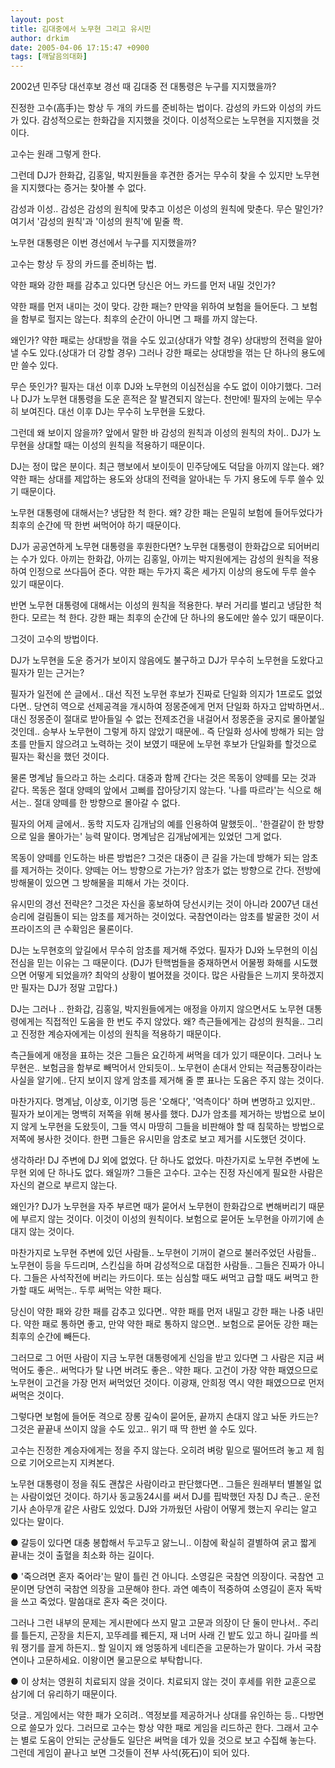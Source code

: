 ```yaml
---
layout: post
title: 김대중에서 노무현 그리고 유시민
author: drkim
date: 2005-04-06 17:15:47 +0900
tags: [깨달음의대화]
---
```

2002년 민주당 대선후보 경선 때 김대중 전 대통령은 누구를 지지했을까?
  

  
진정한 고수(高手)는 항상 두 개의 카드를 준비하는 법이다. 감성의 카드와 이성의 카드가 있다. 감성적으로는 한화갑을 지지했을 것이다. 이성적으로는 노무현을 지지했을 것이다.
  

  
고수는 원래 그렇게 한다.
  

  
그런데 DJ가 한화갑, 김홍일, 박지원들을 후견한 증거는 무수히 찾을 수 있지만 노무현을 지지했다는 증거는 찾아볼 수 없다.
  

  
감성과 이성.. 감성은 감성의 원칙에 맞추고 이성은 이성의 원칙에 맞춘다. 무슨 말인가? 여기서 '감성의 원칙'과 '이성의 원칙'에 밑줄 쫙.
  

  
노무현 대통령은 이번 경선에서 누구를 지지했을까?
  

  
고수는 항상 두 장의 카드를 준비하는 법.
  
약한 패와 강한 패를 감추고 있다면 당신은 어느 카드를 먼저 내밀 것인가?
  

  
약한 패를 먼저 내미는 것이 맞다. 강한 패는? 만약을 위하여 보험을 들어둔다. 그 보험을 함부로 헐지는 않는다. 최후의 순간이 아니면 그 패를 까지 않는다.
  

  
왜인가? 약한 패로는 상대방을 꺾을 수도 있고(상대가 약할 경우) 상대방의 전력을 알아낼 수도 있다.(상대가 더 강할 경우) 그러나 강한 패로는 상대방을 꺾는 단 하나의 용도에만 쓸수 있다.
  

  
무슨 뜻인가? 필자는 대선 이후 DJ와 노무현의 이심전심을 수도 없이 이야기했다. 그러나 DJ가 노무현 대통령을 도운 흔적은 잘 발견되지 않는다. 천만에! 필자의 눈에는 무수히 보여진다. 대선 이후 DJ는 무수히 노무현을 도왔다.
  

  
그런데 왜 보이지 않을까? 앞에서 말한 바 감성의 원칙과 이성의 원칙의 차이.. DJ가 노무현을 상대할 때는 이성의 원칙을 적용하기 때문이다.
  

  
DJ는 정이 많은 분이다. 최근 행보에서 보이듯이 민주당에도 덕담을 아끼지 않는다. 왜? 약한 패는 상대를 제압하는 용도와 상대의 전력을 알아내는 두 가지 용도에 두루 쓸수 있기 때문이다.
  

  
노무현 대통령에 대해서는? 냉담한 척 한다. 왜? 강한 패는 은밀히 보험에 들어두었다가 최후의 순간에 딱 한번 써먹어야 하기 때문이다.
  

  
DJ가 공공연하게 노무현 대통령을 후원한다면? 노무현 대통령이 한화갑으로 되어버리는 수가 있다. 아끼는 한화갑, 아끼는 김홍일, 아끼는 박지원에게는 감성의 원칙을 적용하여 인정으로 쓰다듬어 준다. 약한 패는 두가지 혹은 세가지 이상의 용도에 두루 쓸수 있기 때문이다.
  

  
반면 노무현 대통령에 대해서는 이성의 원칙을 적용한다. 부러 거리를 벌리고 냉담한 척 한다. 모르는 척 한다. 강한 패는 최후의 순간에 단 하나의 용도에만 쓸수 있기 때문이다.
  

  
그것이 고수의 방법이다.
  

  
DJ가 노무현을 도운 증거가 보이지 않음에도 불구하고 DJ가 무수히 노무현을 도왔다고 필자가 믿는 근거는?
  

  
필자가 일전에 쓴 글에서.. 대선 직전 노무현 후보가 진짜로 단일화 의지가 1프로도 없었다면.. 당연히 역으로 선제공격을 개시하여 정몽준에게 먼저 단일화 하자고 압박하면서.. 대신 정몽준이 절대로 받아들일 수 없는 전제조건을 내걸어서 정몽준을 궁지로 몰아붙일 것인데.. 승부사 노무현이 그렇게 하지 않았기 때문에.. 즉 단일화 성사에 방해가 되는 암초를 만들지 않으려고 노력하는 것이 보였기 때문에 노무현 후보가 단일화를 할것으로 필자는 확신을 했던 것이다.
  

  
물론 명계남 들으라고 하는 소리다. 대중과 함께 간다는 것은 목동이 양떼를 모는 것과 같다. 목동은 절대 양떼의 앞에서 고삐를 잡아당기지 않는다. '나를 따르라'는 식으로 해서는.. 절대 양떼를 한 방향으로 몰아갈 수 없다.
  

  
필자의 어제 글에서.. 동학 지도자 김개남의 예를 인용하여 말했듯이.. '한결같이 한 방향으로 일을 몰아가는' 능력 말이다. 명계남은 김개남에게는 있었던 그게 없다.
  

  
목동이 양떼를 인도하는 바른 방법은? 그것은 대중이 큰 길을 가는데 방해가 되는 암초를 제거하는 것이다. 양떼는 어느 방향으로 가는가? 암초가 없는 방향으로 간다. 전방에 방해물이 있으면 그 방해물을 피해서 가는 것이다.
  

  
유시민의 경선 전략은? 그것은 자신을 홍보하여 당선시키는 것이 아니라 2007년 대선승리에 걸림돌이 되는 암초를 제거하는 것이었다. 국참연이라는 암초를 발굴한 것이 서프라이즈의 큰 수확임은 물론이다.
  

  
DJ는 노무현호의 앞길에서 무수히 암초를 제거해 주었다. 필자가 DJ와 노무현의 이심전심을 믿는 이유는 그 때문이다. (DJ가 탄핵범들을 중재하면서 어물쩡 화해를 시도했으면 어떻게 되었을까? 최악의 상황이 벌어졌을 것이다. 많은 사람들은 느끼지 못하겠지만 필자는 DJ가 정말 고맙다.)
  

  
DJ는 그러나 .. 한화갑, 김홍일, 박지원들에게는 애정을 아끼지 않으면서도 노무현 대통령에게는 직접적인 도움을 한 번도 주지 않았다. 왜? 측근들에게는 감성의 원칙을.. 그리고 진정한 계승자에게는 이성의 원칙을 적용하기 때문이다.
  

  
측근들에게 애정을 표하는 것은 그들은 요긴하게 써먹을 데가 있기 때문이다. 그러나 노무현은.. 보험금을 함부로 빼먹어서 안되듯이.. 노무현이 손대서 안되는 적금통장이라는 사실을 알기에.. 단지 보이지 않게 암초를 제거해 줄 뿐 표나는 도움은 주지 않는 것이다.
  

  
마찬가지다. 명계남, 이상호, 이기명 등은 '오해다', '억측이다' 하며 변명하고 있지만.. 필자가 보이게는 명백히 저쪽을 위해 봉사를 했다. DJ가 암초를 제거하는 방법으로 보이지 않게 노무현을 도왔듯이, 그들 역시 마땅히 그들을 비판해야 할 때 침묵하는 방법으로 저쪽에 봉사한 것이다. 한편 그들은 유시민을 암초로 보고 제거를 시도했던 것이다.
  

  
생각하라! DJ 주변에 DJ 외에 없었다. 단 하나도 없었다. 마찬가지로 노무현 주변에 노무현 외에 단 하나도 없다. 왜일까? 그들은 고수다. 고수는 진정 자신에게 필요한 사람은 자신의 곁으로 부르지 않는다.
  

  
왜인가? DJ가 노무현을 자주 부르면 때가 묻어서 노무현이 한화갑으로 변해버리기 때문에 부르지 않는 것이다. 이것이 이성의 원칙이다. 보험으로 묻어둔 노무현을 아끼기에 손대지 않는 것이다.
  

  
마찬가지로 노무현 주변에 있던 사람들.. 노무현이 기꺼이 곁으로 불러주었던 사람들.. 노무현이 등을 두드리며, 스킨십을 하며 감성적으로 대접한 사람들.. 그들은 진짜가 아니다. 그들은 사석작전에 버리는 카드이다. 또는 심심할 때도 써먹고 급할 때도 써먹고 한가할 때도 써먹는.. 두루 써먹는 약한 패다.
  

  
당신이 약한 패와 강한 패를 감추고 있다면.. 약한 패를 먼저 내밀고 강한 패는 나중 내민다. 약한 패로 통하면 좋고, 만약 약한 패로 통하지 않으면.. 보험으로 묻어둔 강한 패는 최후의 순간에 빼든다.
  

  
그러므로 그 어떤 사람이 지금 노무현 대통령에게 신임을 받고 있다면 그 사람은 지금 써먹어도 좋은.. 써먹다가 탈 나면 버려도 좋은.. 약한 패다. 고건이 가장 약한 패였으므로 노무현이 고건을 가장 먼저 써먹었던 것이다. 이광재, 안희정 역시 약한 패였으므로 먼저 써먹은 것이다.
  

  
그렇다면 보험에 들어둔 격으로 장롱 깊숙이 묻어둔, 끝까지 손대지 않고 놔둔 카드는? 그것은 끝끝내 쓰이지 않을 수도 있고.. 위기 때 딱 한번 쓸 수도 있다.
  

  
고수는 진정한 계승자에게는 정을 주지 않는다. 오히려 벼랑 밑으로 떨어뜨려 놓고 제 힘으로 기어오르는지 지켜본다.
  

  
노무현 대통령이 정을 줘도 괜찮은 사람이라고 판단했다면.. 그들은 원래부터 별볼일 없는 사람이었던 것이다. 하기사 동교동24시를 써서 DJ를 핍박했던 자칭 DJ 측근.. 운전기사 손아무개 같은 사람도 있었다. DJ와 가까웠던 사람이 어떻게 했는지 우리는 알고 있다는 말이다.
  

  
● 갈등이 있다면 대충 봉합해서 두고두고 앓느니.. 이참에 확실히 결별하여 굵고 짧게 끝내는 것이 출혈을 최소화 하는 길이다.
  

  
● '죽으려면 혼자 죽어라'는 말이 틀린 건 아니다. 소영길은 국참연 의장이다. 국참연 고문이면 당연히 국참연 의장을 고문해야 한다. 과연 예측이 적중하여 소영길이 혼자 독박을 쓰고 죽었다. 말씀대로 혼자 죽은 것이다.
  

  
그러나 그런 내부의 문제는 게시판에다 쓰지 말고 고문과 의장이 단 둘이 만나서.. 주리를 틀든지, 곤장을 치든지, 꼬뚜레를 꿰든지, 재 너머 사래 긴 밭도 있고 하니 길마를 씌워 쟁기를 끌게 하든지.. 할 일이지 왜 엉뚱하게 네티즌을 고문하는가 말이다. 가서 국참연이나 고문하세요. 이왕이면 물고문으로 부탁합니다.
  

  
● 이 상처는 영원히 치료되지 않을 것이다. 치료되지 않는 것이 후세를 위한 교훈으로 삼기에 더 유리하기 때문이다.
  

  
덧글.. 게임에서는 약한 패가 오히려.. 역정보를 제공하거나 상대를 유인하는 등.. 다방면으로 쓸모가 있다. 그러므로 고수는 항상 약한 패로 게임을 리드하곤 한다. 그래서 고수는 별로 도움이 안되는 군상들도 일단은 써먹을 데가 있을 것으로 보고 수집해 놓는다. 그런데 게임이 끝나고 보면 그것들이 전부 사석(死石)이 되어 있다.